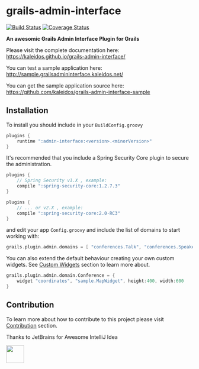 grails-admin-interface
============
[![Build Status](https://travis-ci.org/kaleidos/grails-admin-interface.svg?branch=master)](https://travis-ci.org/kaleidos/grails-admin-interface)
[![Coverage Status](https://coveralls.io/repos/kaleidos/grails-admin-interface/badge.png?branch=master)](https://coveralls.io/r/kaleidos/grails-admin-interface?branch=master)


**An awesomic Grails Admin Interface Plugin for Grails**

Please visit the complete documentation here: https://kaleidos.github.io/grails-admin-interface/

You can test a sample application here: http://sample.grailsadmininterface.kaleidos.net/

You can get the sample application source here: https://github.com/kaleidos/grails-admin-interface-sample


## Installation

To install you should include in your `BuildConfig.groovy`

```groovy
plugins {
    runtime ":admin-interface:<version>.<minorVersion>"
}
```

It's recommended that you include a Spring Security Core plugin to secure the administration.

```groovy
plugins {
    // Spring Security v1.X , example:
    compile ":spring-security-core:1.2.7.3"
}
```

```groovy
plugins {
    // ... or v2.X , example:
    compile ":spring-security-core:2.0-RC3"
}
```

and edit your app `Config.groovy` and include the list of domains to start working with:

```groovy
grails.plugin.admin.domains = [ "conferences.Talk", "conferences.Speaker" ]
```

You can also extend the default behaviour creating your own custom widgets.
See [Custom Widgets](https://kaleidos.github.io/grails-admin-interface/guide/customWidgets.html) section to learn more about.

```groovy
grails.plugin.admin.domain.Conference = {
    widget "coordinates", "sample.MapWidget", height:400, width:600
}
```

## Contribution

To learn more about how to contribute to this project please visit [Contribution](https://kaleidos.github.io/grails-admin-interface/guide/contributing.html) section.


Thanks to JetBrains for Awesome IntelliJ Idea

<img src="https://cdn.rawgit.com/snimavat/repo-bin/master/assets/jetbrains/icon_IntelliJIDEA.svg" width="48">

